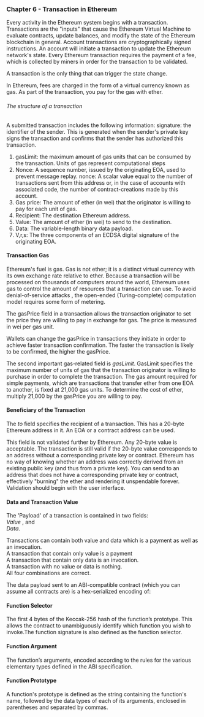 ### Chapter 6 - Transaction in Ethereum
Every activity in the Ethereum system begins with a transaction. Transactions are the "inputs" that cause the Ethereum Virtual Machine to evaluate contracts, update balances, and modify the state of the Ethereum blockchain in general. 
Account transactions are cryptographically signed instructions. An account will initiate a transaction to update the Ethereum network's state. Every Ethereum transaction requires the payment of a fee, which is collected by miners in order for the transaction to be validated. 

A transaction is the only thing that can trigger the state change. 

In Ethereum, fees are charged in the form of a virtual currency known as gas. As part of the transaction, you pay for the gas with ether.


###### The structure of a transaction
A submitted transaction includes the following information:
signature: the identifier of the sender. This is generated when the sender's private key signs the transaction and confirms that the sender has authorized this transaction.

1. gasLimit: the maximum amount of gas units that can be consumed by the transaction. Units of gas represent computational steps
2. Nonce: A sequence number, issued by the originating EOA, used to prevent message replay. nonce: A scalar value equal to the number of transactions sent from this address or, in the case of accounts with associated code, the number of contract-creations made by this account.
3. Gas price: The amount of ether (in wei) that the originator is willing to pay for each unit of gas.
4. Recipient: The destination Ethereum address.
5. Value: The amount of ether (in wei) to send to the destination.
6. Data: The variable-length binary data payload.
7. V,r,s: The three components of an ECDSA digital signature of the originating EOA.
 
#### Transaction Gas
Ethereum's fuel is gas. Gas is not ether; it is a distinct virtual currency with its own exchange rate relative to ether. Because a transaction will be processed on thousands of computers around the world, Ethereum uses gas to control the amount of resources that a transaction can use. To avoid denial-of-service attacks , the open-ended (Turing-complete) computation model requires some form of metering.

The gasPrice field in a transaction allows the transaction originator to set the price they are willing to pay in exchange for gas. The price is measured in wei per gas unit.

Wallets can change the gasPrice in transactions they initiate in order to achieve faster transaction confirmation. The faster the transaction is likely to be confirmed, the higher the gasPrice.

The second important gas-related field is *gasLimit*. GasLimit specifies the maximum number of units of gas that the transaction originator is willing to purchase in order to complete the transaction. The gas amount required for simple payments, which are transactions that transfer ether from one EOA to another, is fixed at 21,000 gas units. To determine the cost of ether, multiply 21,000 by the gasPrice you are willing to pay.

#### Beneficiary of the Transaction
The *to* field specifies the recipient of a transaction. This has a 20-byte Ethereum address in it. An EOA or a contract address can be used. </br>

This field is not validated further by Ethereum. Any 20-byte value is acceptable. The transaction is still valid if the 20-byte value corresponds to an address without a corresponding private key or contract. Ethereum has no way of knowing whether an address was correctly derived from an existing public key (and thus from a private key). You can send to an address that does not have a corresponding private key or contract, effectively "burning" the ether and rendering it unspendable forever. Validation should begin with the user interface.

#### Data and Transaction Value
The 'Payload' of a transaction is contained in two fields: </br>
*Value* , and </br>
*Data*. </br>

Transactions can contain both value and data which is a payment as well as an invocation.</br>
A transaction that contain only value is a payment </br>
A transaction that contain only data is an invocation.</br>
A transaction with no value or data is nothing. </br>
All four combinations are correct.</br>

The data payload sent to an ABI-compatible contract (which you can assume all contracts are) is a hex-serialized encoding of:</br>

#### Function Selector
The first 4 bytes of the Keccak-256 hash of the function’s prototype. This allows the contract to unambiguously identify which function you wish to invoke.The function signature is also defined as the function selector.


#### Function Argument
The function’s arguments, encoded according to the rules for the various elementary types defined in the ABI specification.

#### Function Prototype
A function's prototype is defined as the string containing the function's name, followed by the data types of each of its arguments, enclosed in parentheses and separated by commas.